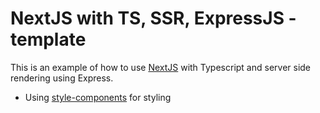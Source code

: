 # NextJS with TS, SSR, ExpressJS - template

This is an example of how to use [NextJS](https://github.com/zeit/next.js/) with Typescript and server side rendering using Express. 

- Using [style-components](https://github.com/styled-components/styled-components) for styling


